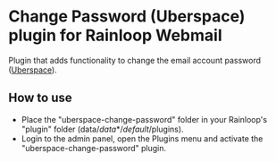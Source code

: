 # Change Password (Uberspace) plugin for Rainloop Webmail
Plugin that adds functionality to change the email account password ([Uberspace](https://uberspace.de/)).

## How to use
 * Place the "uberspace-change-password" folder in your Rainloop's "plugin" folder (data/_data_*/_default_/plugins).
 * Login to the admin panel, open the Plugins menu and activate the "uberspace-change-password" plugin.
 